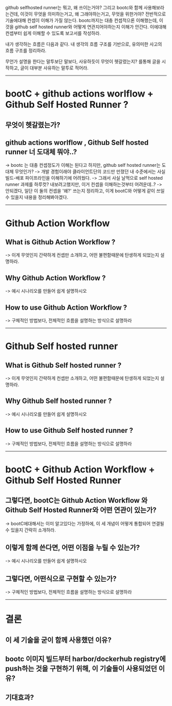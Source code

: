 github selfhosted runner는 뭐고, 왜 쓰이는거야? 그리고 bootc와 함께 사용해보라는건데, 이것이 무엇을 의미하는거고, 왜 그래야하는거고, 무엇을 위한거야? 전반적으로 기술에대해 컨셉이 이해가 가질 않는다. bootc까지는 대충 컨셉적으론 이해했는데, 이것을 github self hosted runner와 어떻게 연관지어야하는지 이해가 안간다. 이에대해 컨셉부터 쉽게 이해할 수 있도록 보고서를 작성하라.

내가 생각하는 흐름은 다음과 같다.
내 생각의 흐름 구조를 기반으로, 유의미한 사고의 흐름 구조를 정리하라.

무언가 설명을 한다는 말투보단 말보다, 사유하듯이 무엇이 헷갈렸는지? 를통해 글을 시작하고, 글이 대부분 사유하는 말투로 적어라.

---

# bootC + github actions worlflow + Github Self Hosted Runner ?

## 무엇이 헷갈렸는가?

## github actions worlflow , Github Self hosted runner 너 도대체 뭐야..?
-> bootc 는 대충 컨셉정도가 이해는 된다고 하지만, github self hosted runner는 도대체 무엇인가?
-> 개발 경험이래야 클라이언트단의 코드만 만졌던 내 수준에서는 사실 빌드-배포 파이프라인을 이해하기에 어려웠다.
-> 그래서 사실 날먹으로 self hosted runner 과제를 하루컷? 내보려고했지만, 이거 컨셉을 이해하는것부터 어려운데..?
-> 안되겠다, 일단 이 둘의 컨셉을 '왜?' 쓰는지 정리하고, 이게 bootC와 어떻게 같이 쓰일 수 있을지 내용을 정리해봐야겠다.

---

# Github Action Workflow

## What is Github Action Workflow ?
-> 이게 무엇인지 간략하게 컨셉만 소개하고, 어떤 불편함때문에 탄생하게 되었는지 설명하라.

## Why Github Action Workflow ?
-> 예시 시나리오를 만들어 쉽게 설명하시오

## How to use Github Action Workflow ?
-> 구체적인 방법보다, 전체적인 흐름을 설명하는 방식으로 설명하라

---

# Github Self hosted runner

## What is Github Self hosted runner ?
-> 이게 무엇인지 간략하게 컨셉만 소개하고, 어떤 불편함때문에 탄생하게 되었는지 설명하라.

## Why Github Self hosted runner ?
-> 예시 시나리오를 만들어 쉽게 설명하시오

## How to use Github Self hosted runner ?
-> 구체적인 방법보다, 전체적인 흐름을 설명하는 방식으로 설명하라

---

# bootC + Github Action Workflow + Github Self Hosted Runner

## 그렇다면, bootC는 Github Action Workflow 와 Github Self Hosted Runner와 어떤 연관이 있는가?
-> bootC에대해서는 이미 알고있다는 가정하에, 이 세 개념이 어떻게 통합되어 연결될 수 있을지 간략히 소개하라.

## 이렇게 함께 쓴다면, 어떤 이점을 누릴 수 있는가?
-> 예시 시나리오를 만들어 쉽게 설명하시오

## 그렇다면, 어떤식으로 구현할 수 있는가?
-> 구체적인 방법보다, 전체적인 흐름을 설명하는 방식으로 설명하라

---

# 결론

## 이 세 기술을 굳이 함께 사용했던 이유?

## bootc 이미지 빌드부터 harbor/dockerhub registry에 push하는 것을 구현하기 위해, 이 기술들이 사용되었던 이유?

## 기대효과?